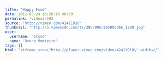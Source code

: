 ```yaml
---
title: "Happy Food"
date: 2012-05-24 16:26:16 00:00
permalink: /videos/602
source: "http://vimeo.com/42411918"
thumbnail: "http://b.vimeocdn.com/ts/295/096/295096366_1280.jpg"
user:
  username: "bruno"
  name: "Bruno Monteiro"
tags: []
html: "<iframe src=\"http://player.vimeo.com/video/42411918\" width=\"1280\" height=\"720\" frameborder=\"0\" webkitallowfullscreen mozallowfullscreen allowfullscreen></iframe>"
---
```


